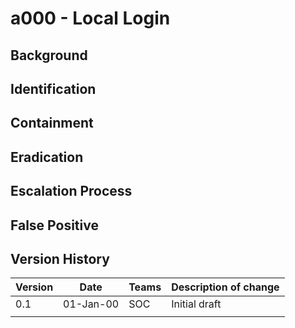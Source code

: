# a000 - Local Login

## Background
## Identification
## Containment
## Eradication
## Escalation Process
## False Positive

## Version History

| Version | Date | Teams | Description of change |
|-|-|-|-|
| 0.1 | 01-Jan-00 | SOC | Initial draft |
|  |  |  |  |
